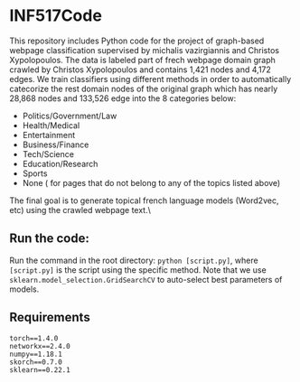 # INF517Code
This repository includes Python code for the project of graph-based webpage classification supervised by michalis vazirgiannis and Christos Xypolopoulos.
The data is labeled part of frech webpage domain graph crawled by Christos Xypolopoulos and contains 1,421 nodes and 4,172 edges. We train classifiers using different
methods in order to automatically catecorize the rest domain nodes of the original graph which has nearly 28,868 nodes and 133,526 edge into the 8 categories below:
* Politics/Government/Law
* Health/Medical
* Entertainment
* Business/Finance
* Tech/Science
* Education/Research
* Sports
* None ( for pages that do not belong to any of the topics listed above)

The final goal is to generate topical french language models (Word2vec, etc) using the crawled webpage text.\

## Run the code:
Run the command in the root directory: `python [script.py]`, where `[script.py]` is the script using the specific method. Note that we use `sklearn.model_selection.GridSearchCV` to auto-select best parameters of models.

## Requirements
```
torch==1.4.0
networkx==2.4.0
numpy==1.18.1
skorch==0.7.0
sklearn==0.22.1
```
